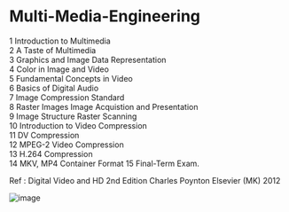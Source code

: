 # Multi-Media-Engineering

1	Introduction to Multimedia  
2	A Taste of Multimedia	  
3	Graphics and Image Data Representation  
4	Color in Image and Video	  
5	Fundamental Concepts in Video	  
6	Basics of Digital Audio	 
7	Image Compression Standard  
8	Raster Images Image Acquistion and Presentation	 
9	Image Structure Raster Scanning	  
10	Introduction to Video Compression	  
11	DV Compression	
12	MPEG-2 Video Compression	
13	H.264 Compression	
14	MKV, MP4 Container Format
15	Final-Term Exam.

Ref : Digital Video and HD 2nd Edition	Charles Poynton	Elsevier (MK)	2012

![image](https://github.com/user-attachments/assets/94ef4f9a-dc81-4294-b286-e037d0da0fcb)
